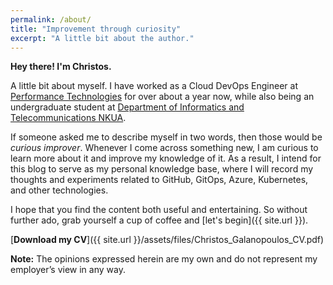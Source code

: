 ```yaml
---
permalink: /about/
title: "Improvement through curiosity"
excerpt: "A little bit about the author."
---
```


**Hey there! I'm Christos.**

A little bit about myself. I have worked as a Cloud DevOps Engineer at [Performance Technologies](https://www.performance.gr/) for over about a year now, while also being an undergraduate student at [Department of Informatics and Telecommunications NKUA](https://www.di.uoa.gr/en).

If someone asked me to describe myself in two words, then those would be *curious improver*. Whenever I come across something new, I am curious to learn more about it and improve my knowledge of it. As a result, I intend for this blog to serve as my personal knowledge base, where I will record my thoughts and experiments related to GitHub, GitOps, Azure, Kubernetes, and other technologies.

I hope that you find the content both useful and entertaining. So without further ado, grab yourself a cup of coffee and [let's begin]({{ site.url }}).

[**Download my CV**]({{ site.url }}/assets/files/Christos_Galanopoulos_CV.pdf)

**Note:** The opinions expressed herein are my own and do not represent my employer’s view in any way.
